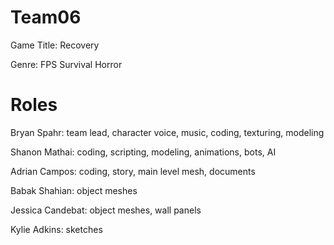Team06
======

Game Title: Recovery

Genre: FPS Survival Horror

Roles
======
Bryan Spahr: 		team lead, character voice, music, coding, texturing, modeling

Shanon Mathai: 		coding, scripting, modeling, animations, bots, AI

Adrian Campos: 		coding, story, main level mesh, documents

Babak Shahian: 		object meshes

Jessica Candebat: 	object meshes, wall panels

Kylie Adkins: 		sketches
